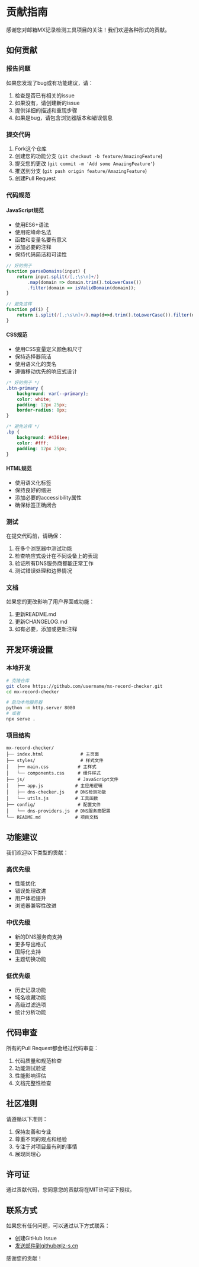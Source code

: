 # 贡献指南

感谢您对邮箱MX记录检测工具项目的关注！我们欢迎各种形式的贡献。

## 如何贡献

### 报告问题

如果您发现了bug或有功能建议，请：

1. 检查是否已有相关的issue
2. 如果没有，请创建新的issue
3. 提供详细的描述和重现步骤
4. 如果是bug，请包含浏览器版本和错误信息

### 提交代码

1. Fork这个仓库
2. 创建您的功能分支 (`git checkout -b feature/AmazingFeature`)
3. 提交您的更改 (`git commit -m 'Add some AmazingFeature'`)
4. 推送到分支 (`git push origin feature/AmazingFeature`)
5. 创建Pull Request

### 代码规范

#### JavaScript规范

- 使用ES6+语法
- 使用驼峰命名法
- 函数和变量名要有意义
- 添加必要的注释
- 保持代码简洁和可读性

```javascript
// 好的例子
function parseDomains(input) {
    return input.split(/[,;\s\n]+/)
        .map(domain => domain.trim().toLowerCase())
        .filter(domain => isValidDomain(domain));
}

// 避免这样
function pd(i) {
    return i.split(/[,;\s\n]+/).map(d=>d.trim().toLowerCase()).filter(d=>ivd(d));
}
```

#### CSS规范

- 使用CSS变量定义颜色和尺寸
- 保持选择器简洁
- 使用语义化的类名
- 遵循移动优先的响应式设计

```css
/* 好的例子 */
.btn-primary {
    background: var(--primary);
    color: white;
    padding: 12px 25px;
    border-radius: 8px;
}

/* 避免这样 */
.bp {
    background: #4361ee;
    color: #fff;
    padding: 12px 25px;
}
```

#### HTML规范

- 使用语义化标签
- 保持良好的缩进
- 添加必要的accessibility属性
- 确保标签正确闭合

### 测试

在提交代码前，请确保：

1. 在多个浏览器中测试功能
2. 检查响应式设计在不同设备上的表现
3. 验证所有DNS服务商都能正常工作
4. 测试错误处理和边界情况

### 文档

如果您的更改影响了用户界面或功能：

1. 更新README.md
2. 更新CHANGELOG.md
3. 如有必要，添加或更新注释

## 开发环境设置

### 本地开发

```bash
# 克隆仓库
git clone https://github.com/username/mx-record-checker.git
cd mx-record-checker

# 启动本地服务器
python -m http.server 8080
# 或者
npx serve .
```





### 项目结构

```
mx-record-checker/
├── index.html              # 主页面
├── styles/                 # 样式文件
│   ├── main.css           # 主样式
│   └── components.css     # 组件样式
├── js/                    # JavaScript文件
│   ├── app.js            # 主应用逻辑
│   ├── dns-checker.js    # DNS检测功能
│   └── utils.js          # 工具函数
├── config/                # 配置文件
│   └── dns-providers.js  # DNS服务商配置
└── README.md             # 项目文档
```

## 功能建议

我们欢迎以下类型的贡献：

### 高优先级
- 性能优化
- 错误处理改进
- 用户体验提升
- 浏览器兼容性改进

### 中优先级
- 新的DNS服务商支持
- 更多导出格式
- 国际化支持
- 主题切换功能

### 低优先级
- 历史记录功能
- 域名收藏功能
- 高级过滤选项
- 统计分析功能

## 代码审查

所有的Pull Request都会经过代码审查：

1. 代码质量和规范检查
2. 功能测试验证
3. 性能影响评估
4. 文档完整性检查

## 社区准则

请遵循以下准则：

1. 保持友善和专业
2. 尊重不同的观点和经验
3. 专注于对项目最有利的事情
4. 展现同理心

## 许可证

通过贡献代码，您同意您的贡献将在MIT许可证下授权。

## 联系方式

如果您有任何问题，可以通过以下方式联系：

- 创建GitHub Issue
- 发送邮件到github@lz-s.cn

感谢您的贡献！